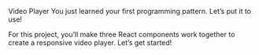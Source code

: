 Video Player
You just learned your first programming pattern. Let’s put it to use!

For this project, you’ll make three React components work together to create a responsive video player. Let’s get started!